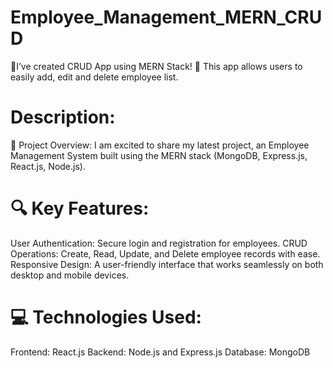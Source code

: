 # Employee_Management_MERN_CRUD
 🚀I’ve created CRUD App using MERN Stack! 🎉 This app allows users to easily add, edit and delete employee list.

# Description:
🚀 Project Overview: I am excited to share my latest project, an Employee Management System built using the MERN stack (MongoDB, Express.js, React.js, Node.js). 

# 🔍 Key Features:
User Authentication: Secure login and registration for employees.
CRUD Operations: Create, Read, Update, and Delete employee records with ease.
Responsive Design: A user-friendly interface that works seamlessly on both desktop and mobile devices.

# 💻 Technologies Used:
Frontend: React.js
Backend: Node.js and Express.js
Database: MongoDB


